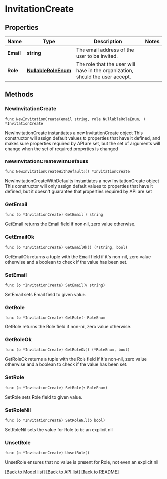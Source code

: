 # InvitationCreate

## Properties

Name | Type | Description | Notes
------------ | ------------- | ------------- | -------------
**Email** | **string** | The email address of the user to be invited. | 
**Role** | [**NullableRoleEnum**](RoleEnum.md) | The role that the user will have in the organization, should the user accept. | 

## Methods

### NewInvitationCreate

`func NewInvitationCreate(email string, role NullableRoleEnum, ) *InvitationCreate`

NewInvitationCreate instantiates a new InvitationCreate object
This constructor will assign default values to properties that have it defined,
and makes sure properties required by API are set, but the set of arguments
will change when the set of required properties is changed

### NewInvitationCreateWithDefaults

`func NewInvitationCreateWithDefaults() *InvitationCreate`

NewInvitationCreateWithDefaults instantiates a new InvitationCreate object
This constructor will only assign default values to properties that have it defined,
but it doesn't guarantee that properties required by API are set

### GetEmail

`func (o *InvitationCreate) GetEmail() string`

GetEmail returns the Email field if non-nil, zero value otherwise.

### GetEmailOk

`func (o *InvitationCreate) GetEmailOk() (*string, bool)`

GetEmailOk returns a tuple with the Email field if it's non-nil, zero value otherwise
and a boolean to check if the value has been set.

### SetEmail

`func (o *InvitationCreate) SetEmail(v string)`

SetEmail sets Email field to given value.


### GetRole

`func (o *InvitationCreate) GetRole() RoleEnum`

GetRole returns the Role field if non-nil, zero value otherwise.

### GetRoleOk

`func (o *InvitationCreate) GetRoleOk() (*RoleEnum, bool)`

GetRoleOk returns a tuple with the Role field if it's non-nil, zero value otherwise
and a boolean to check if the value has been set.

### SetRole

`func (o *InvitationCreate) SetRole(v RoleEnum)`

SetRole sets Role field to given value.


### SetRoleNil

`func (o *InvitationCreate) SetRoleNil(b bool)`

 SetRoleNil sets the value for Role to be an explicit nil

### UnsetRole
`func (o *InvitationCreate) UnsetRole()`

UnsetRole ensures that no value is present for Role, not even an explicit nil

[[Back to Model list]](../README.md#documentation-for-models) [[Back to API list]](../README.md#documentation-for-api-endpoints) [[Back to README]](../README.md)


